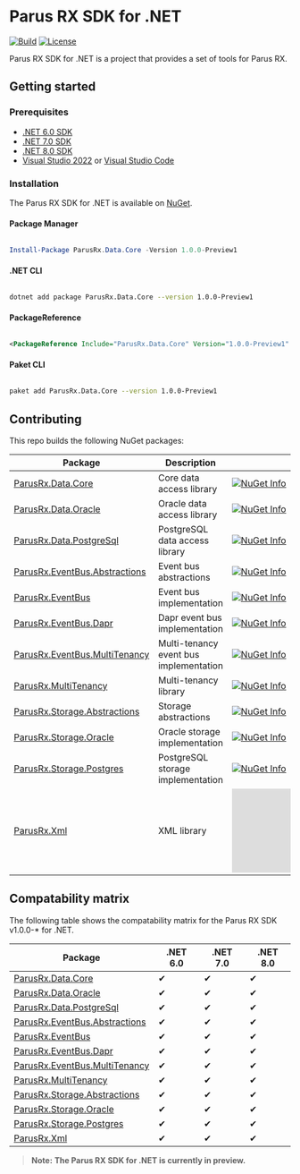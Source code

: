 # Parus RX SDK for .NET

[![Build](https://github.com/parusrx/dotnet-sdk/actions/workflows/build.yml/badge.svg)](https://github.com/parusrx/dotnet-sdk/actions/workflows/build.yml)
[![License](https://img.shields.io/github/license/parusrx/dotnet-sdk?logo=apache&style=flat-square&color=blue)](LICENSE)

Parus RX SDK for .NET is a project that provides a set of tools for Parus RX.

## Getting started

### Prerequisites

- [.NET 6.0 SDK](https://dotnet.microsoft.com/download/dotnet/6.0)
- [.NET 7.0 SDK](https://dotnet.microsoft.com/download/dotnet/7.0)
- [.NET 8.0 SDK](https://dotnet.microsoft.com/download/dotnet/8.0)
- [Visual Studio 2022](https://visualstudio.microsoft.com/vs/preview/) or [Visual Studio Code](https://code.visualstudio.com/)

### Installation

The Parus RX SDK for .NET is available on [NuGet](https://www.nuget.org/packages?q=ParusRx).

#### Package Manager

```powershell

Install-Package ParusRx.Data.Core -Version 1.0.0-Preview1

```

#### .NET CLI

```bash

dotnet add package ParusRx.Data.Core --version 1.0.0-Preview1

```

#### PackageReference

```xml

<PackageReference Include="ParusRx.Data.Core" Version="1.0.0-Preview1" />

```

#### Paket CLI

```bash

paket add ParusRx.Data.Core --version 1.0.0-Preview1

```


## Contributing

This repo builds the following NuGet packages:

| Package | Description | NuGet |
| ------- | ----------- | ----- |
| [ParusRx.Data.Core](https://www.nuget.org/packages/ParusRx.Data.Core/) | Core data access library | [![NuGet Info](https://buildstats.info/nuget/ParusRx.Data.Core?includePreReleases=true)](https://www.nuget.org/packages/ParusRx.Data.Core/) |
| [ParusRx.Data.Oracle](https://www.nuget.org/packages/ParusRx.Data.Oracle/) | Oracle data access library | [![NuGet Info](https://buildstats.info/nuget/ParusRx.Data.Oracle?includePreReleases=true)](https://www.nuget.org/packages/ParusRx.Data.Oracle/) |
| [ParusRx.Data.PostgreSql](https://www.nuget.org/packages/ParusRx.Data.PostgreSQL/) | PostgreSQL data access library | [![NuGet Info](https://buildstats.info/nuget/ParusRx.Data.PostgreSql?includePreReleases=true)](https://www.nuget.org/packages/ParusRx.Data.PostgreSql/) |
| [ParusRx.EventBus.Abstractions](https://www.nuget.org/packages/ParusRx.EventBus.Abstractions/) | Event bus abstractions | [![NuGet Info](https://buildstats.info/nuget/ParusRx.EventBus.Abstractions?includePreReleases=true)](https://www.nuget.org/packages/ParusRx.EventBus.Abstractions/) |
| [ParusRx.EventBus](https://www.nuget.org/packages/ParusRx.EventBus/) | Event bus implementation | [![NuGet Info](https://buildstats.info/nuget/ParusRx.EventBus?includePreReleases=true)](https://www.nuget.org/packages/ParusRx.EventBus/) |
| [ParusRx.EventBus.Dapr](https://www.nuget.org/packages/ParusRx.EventBus.Dapr/) | Dapr event bus implementation | [![NuGet Info](https://buildstats.info/nuget/ParusRx.EventBus.Dapr?includePreReleases=true)](https://www.nuget.org/packages/ParusRx.EventBus.Dapr/) |
| [ParusRx.EventBus.MultiTenancy](https://www.nuget.org/packages/ParusRx.EventBus.MultiTenancy/) | Multi-tenancy event bus implementation | [![NuGet Info](https://buildstats.info/nuget/ParusRx.EventBus.MultiTenancy?includePreReleases=true)](https://www.nuget.org/packages/ParusRx.EventBus.MultiTenancy/) |
| [ParusRx.MultiTenancy](https://www.nuget.org/packages/ParusRx.MultiTenancy/) | Multi-tenancy library | [![NuGet Info](https://buildstats.info/nuget/ParusRx.MultiTenancy?includePreReleases=true)](https://www.nuget.org/packages/ParusRx.MultiTenancy/) |
| [ParusRx.Storage.Abstractions](https://www.nuget.org/packages/ParusRx.Storage.Abstractions/) | Storage abstractions | [![NuGet Info](https://buildstats.info/nuget/ParusRx.Storage.Abstractions?includePreReleases=true)](https://www.nuget.org/packages/ParusRx.Storage.Abstractions/) |
| [ParusRx.Storage.Oracle](https://www.nuget.org/packages/ParusRx.Storage.Oracle/) | Oracle storage implementation | [![NuGet Info](https://buildstats.info/nuget/ParusRx.Storage.Oracle?includePreReleases=true)](https://www.nuget.org/packages/ParusRx.Storage.Oracle/) |
| [ParusRx.Storage.Postgres](https://www.nuget.org/packages/ParusRx.Storage.Postgres/) | PostgreSQL storage implementation | [![NuGet Info](https://buildstats.info/nuget/ParusRx.Storage.Postgres?includePreReleases=true)](https://www.nuget.org/packages/ParusRx.Storage.Postgres/) |
| [ParusRx.Xml](https://www.nuget.org/packages/ParusRx.Xml/) | XML library | [![NuGet Info](https://buildstats.info/nuget/ParusRx.Xml?includePreReleases=true)](https://www.nuget.org/packages/ParusRx.Xml/) |

## Compatability matrix

The following table shows the compatability matrix for the Parus RX SDK v1.0.0-* for .NET.

| Package | .NET 6.0 | .NET 7.0 | .NET 8.0 |
| ------- | -------- | -------- | -------- | 
| [ParusRx.Data.Core](https://www.nuget.org/packages/ParusRx.Data.Core/) | ✔ | ✔ | ✔ | ✔ | ✔ |
| [ParusRx.Data.Oracle](https://www.nuget.org/packages/ParusRx.Data.Oracle/) | ✔ | ✔ | ✔ | ✔ | ✔ |
| [ParusRx.Data.PostgreSql](https://www.nuget.org/packages/ParusRx.Data.PostgreSql/) | ✔ | ✔ | ✔ | ✔ | ✔ |
| [ParusRx.EventBus.Abstractions](https://www.nuget.org/packages/ParusRx.EventBus.Abstractions/) | ✔ | ✔ | ✔ | ✔ | ✔ |
| [ParusRx.EventBus](https://www.nuget.org/packages/ParusRx.EventBus/) | ✔ | ✔ | ✔ | ✔ | ✔ |
| [ParusRx.EventBus.Dapr](https://www.nuget.org/packages/ParusRx.EventBus.Dapr/) | ✔ | ✔ | ✔ | ✔ | ✔ |
| [ParusRx.EventBus.MultiTenancy](https://www.nuget.org/packages/ParusRx.EventBus.MultiTenancy/) | ✔ | ✔ | ✔ | ✔ | ✔ |
| [ParusRx.MultiTenancy](https://www.nuget.org/packages/ParusRx.MultiTenancy/) | ✔ | ✔ | ✔ | ✔ | ✔ |
| [ParusRx.Storage.Abstractions](https://www.nuget.org/packages/ParusRx.Storage.Abstractions/) | ✔ | ✔ | ✔ | ✔ | ✔ |
| [ParusRx.Storage.Oracle](https://www.nuget.org/packages/ParusRx.Storage.Oracle/) | ✔ | ✔ | ✔ | ✔ | ✔ |
| [ParusRx.Storage.Postgres](https://www.nuget.org/packages/ParusRx.Storage.Postgres/) | ✔ | ✔ | ✔ | ✔ | ✔ |
| [ParusRx.Xml](https://www.nuget.org/packages/ParusRx.Xml/) | ✔ | ✔ | ✔ | ✔ | ✔ |

> **Note:** 
> **The Parus RX SDK for .NET is currently in preview.**